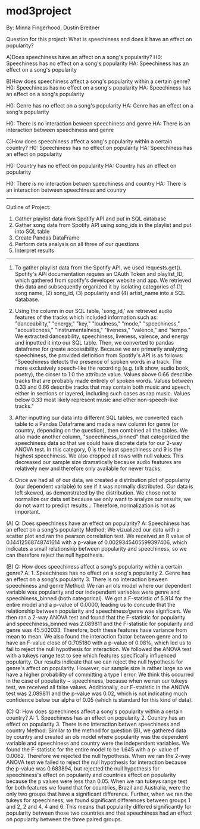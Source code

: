 # mod3project


By: Minna Fingerhood, Dustin Breitner


Question for this project: What is speechiness and does it have an effect on popularity? 

A)Does speechiness have an affect on a song's popularity?
   H0: Speechiness has no effect on a song's popularity
   HA: Speechiness has an effect on a song's popularity    
                
B)How does speechiness affect a song's popularity within a certain genre?
   H0: Speechiness has no effect on a song's popularity 
   HA: Speechiness has an effect on a song's popularity
    
   H0: Genre has no effect on a song's popularity
   HA: Genre has an effect on a song's popularity
   
   H0: There is no interaction beween speechiness and genre
   HA: There is an interaction between speechiness and genre
           
C)How does speechiness affect a song's popularity within a certain country?
   H0: Speechiness has no effect on popularity 
   HA: Speechiness has an effect on popularity
    
   H0: Country has no effect on popularity
   HA: Country has an effect on popularity
   
   H0: There is no interaction betwen speechiness and country
   HA: There is an interaction between speechiness and country
 
----------------------

Outline of Project:

1. Gather playlist data from Spotify API and put in SQL database
2. Gather song data from Spotify API using song_ids in the playlist and put into SQL table
3. Create Pandas DataFrame 
4. Perform data analysis on all three of our questions
5. Interpret results 

-------------------


1. To gather playlist data from the Spotify API, we used requests.get(). Spotify's API documentation requies an OAuth Token and playlist_ID, which gathered from spotify's developer website and app. 
We retrieved this data and subsequently organized it by isolating categories of (1) song name, (2) song_id, (3) popularity and (4) artist_name into a SQL database. 

2. Using the column in our SQL table, 'song_id,' we retrieved audio features of the tracks which included information such as:  "danceability," "energy," "key," "loudness," "mode," "speechiness," "acousticness," "instrumentalness," "liveness," "valence," and "tempo." We extracted danceability, speechiness, liveness, valence, and energy and inputted it into our SQL table. Then, we converted to pandas dataframe for greate accessibility. Because we are primarily analyzing speechiness, the provided definition from Spotify's API is as follows: "Speechiness detects the presence of spoken words in a track. The more exclusively speech-like the recording (e.g. talk show, audio book, poetry), the closer to 1.0 the attribute value. Values above 0.66 describe tracks that are probably made entirely of spoken words. Values between 0.33 and 0.66 describe tracks that may contain both music and speech, either in sections or layered, including such cases as rap music. Values below 0.33 most likely represent music and other non-speech-like tracks."

3. After inputting our data into different SQL tables, we converted each table to a Pandas Dataframe and made a new column for genre (or country, depending on the question), then  combined all the tables. We also made another column, "speechiness_binned" that categorized the speechiness data so that we could have discrete data for our 2-way ANOVA test. In this category, 0 is the least speechiness and 9 is the highest speechiness. We also dropped all rows with null values. This decreased our sample size dramatically because audio features are relatively new and therefore only available for newer tracks.

4. Once we had all of our data, we created a distribution plot of popularity (our dependent variable) to see if it was normally distributed. Our data is left skewed, as demonstrated by the distribution. We chose not to normalize our data set because we only want to analyze our results, we do not want to predict results... Therefore, normalization is not as important. 

(A) Q: Does speechiness have an effect on popularity? 
    A: Speechiness has an effect on a song's popularity 
    Method: We vizualized our data with a scatter plot and ran the pearson correlation test. We received an R value of 0.14412568748741614 with a p-value of 0.0029345405599397406, which indicates a small relationship between popularity and speechiness, so we can therefore reject the null hypothesis.  
    
(B) Q: How does speechiness affect a song's popularity within a certain genre?
    A: 1. Speechiness has no effect on a song's popularity
       2. Genre has an effect on a song's popularity
       3. There is no interaction beween speechiness and genre
    Method: We ran an ols model where our dependent variable was popularity and our independent variables were genre and speechiness_binned (both categorical). We got a F-statistic of 5.914 for the entire model and a p-value of 0.0000, leading us to concude that the relationship between popularity and speechiness/genre was signficant. We then ran a 2-way ANOVA test and found that the F-statistic for popularity and speechiness_binned was 2.089811 and the F-statistic for popularity and genre was 45.502033. Therefore, both these features have variance from mean to mean. We also found the interaction factor between genre and to have an F-value close of 0.705180 with a p-value of 0.08%, which led us to fail to reject the null hypothesis for interaction. 
    We followed the ANOVA test with a tukeys range test to see which features specifically influenced popularity. Our results indicate that we can reject the null hypothesis for genre's affect on popularity. However, our sample size is rather large so we have a higher probability of committing a type I error. We think this occurred in the case of popularity ~ speechiness, because when we ran our tukeys test, we received all false values. Additionally, our  F-statistic in the ANOVA test was 2.089811 and the p-value was 0.02, which is not indicating much confidence below our alpha of 0.05 (which is standard for this kind of data). 
    
    
(C) Q: How does speechiness affect a song's popularity within a certain country?
    A: 1. Speechiness has an effect on popularity
       2. Country has an effect on popularity
       3. There is no interaction betwen speechiness and country
    Method: Similar to the method for question (B), we gathered data by country and created an ols model where popularity was the dependent variable and speechiness and country were the independent variables. We found the F-statistic for the entire model to be 1.645 with a  p- value of 0.0062. Therefore we rejected the null hypothesis. When we ran the 2-way ANOVA test we failed to reject the null hypothesis for interaction because the p-value was 0.683894, but rejected the null hypothesis for speechiness's effect on popularity and countries effect on popularity because the p values were less than 0.05. When we ran tukeys range test for both features we found that for countries, Brazil and Australia, were the only two groups that have a significant difference. Further, when we ran the tukeys for speechiness, we found significant differences between groups 1 and 2, 2 and 4, 4 and 6. This means that popularity differed significantly for popularity between those two countries and that speechiness had an effect on popularity between the three paired groups. 
    
  





